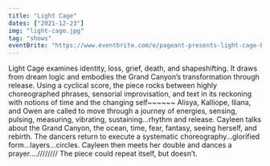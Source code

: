 ```yaml
---
title: "Light Cage"
dates: ["2021-12-23"]
img: "light-cage.jpg"
tag: "shows"
eventBrite: "https://www.eventbrite.com/e/pageant-presents-light-cage-by-cayleen-del-rosario-tickets-403445515397?aff=ebdsoporgprofile"
---
```


Light Cage examines identity, loss, grief, death, and shapeshifting. It draws from dream logic and embodies the Grand Canyon’s transformation through release. Using a cyclical score, the piece rocks between highly choreographed phrases, sensorial improvisation, and text in its reckoning with notions of time and the changing self~~~~~~
Alisya, Kalliope, Iliana, and Owen are called to move through a journey of energies, sensing, pulsing, measuring, vibrating, sustaining…rhythm and release. Cayleen talks about the Grand Canyon, the ocean, time, fear, fantasy, seeing herself, and rebirth. The dancers return to execute a systematic choreography…glorified form…layers…circles. Cayleen then meets her double and dances a prayer....//////// The piece could repeat itself, but doesn’t.
